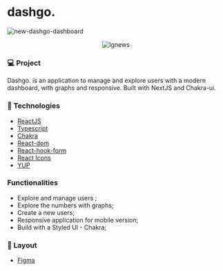 # dashgo.

![new-dashgo-dashboard](https://user-images.githubusercontent.com/66570560/114092146-eb475d00-988f-11eb-8618-0f30b2f4b7ad.png)

<p align="center">
 <img
  src="![new-dashgo-dashboard](https://user-images.githubusercontent.com/66570560/114091301-e635de00-988e-11eb-9fa6-747376668b83.png)"
  alt="Ignews" />
</p>

### :computer: Project

<p>Dashgo. is an application to manage and explore users with a modern dashboard, with graphs and responsive. Built with NextJS and Chakra-ui.</p>

### :rocket: Technologies
- [ReactJS](https://)
- [Typescript](https://)
- [Chakra](https://chakra-ui.com/)
- [React-dom](https://)
- [React-hook-form](https://)
- [React Icons](https://)
- [YUP](https://)

### Functionalities
<ul>
  <li>Explore and manage users ;</li>
  <li>Explore the numbers with graphs;</li>
  <li>Create a new users;</li>
  <li>Responsive application for mobile version;</li>
  <li>Build with a Styled UI - Chakra;</li>
</ul>

### :bookmark: Layout
- [Figma](https://www.figma.com/file/gl0fHkQgvaUfXNjuwGtDDs/ig.news?node-id=1%3A2)
